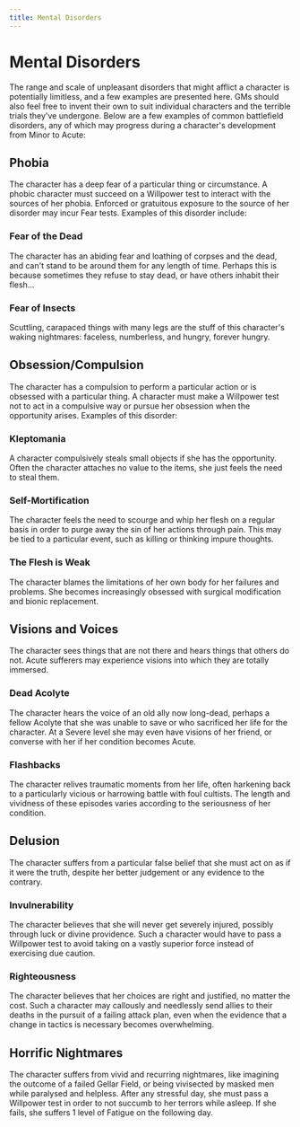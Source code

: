 ```yaml
---
title: Mental Disorders
---
```

# Mental Disorders
The range and scale of unpleasant disorders that might afflict a character is potentially limitless, and a few examples are presented here. GMs should also feel free to invent their own to suit individual characters and the terrible trials they've undergone. Below are a few examples of common battlefield disorders, any of which may progress during a character's development from Minor to Acute:

## Phobia

The character has a deep fear of a particular thing or circumstance. A phobic character must succeed on a Willpower test to interact with the sources of her phobia. Enforced or gratuitous exposure to the source of her disorder may incur Fear tests. Examples of this disorder include:

### Fear of the Dead 

The character has an abiding fear and loathing of corpses and the dead, and can't stand to be around them for any length of time. Perhaps this is because sometimes they refuse to stay dead, or have others inhabit their flesh...

### Fear of Insects

Scuttling, carapaced things with many legs are the stuff of this character's waking nightmares: faceless, numberless, and hungry, forever hungry.

## Obsession/Compulsion

The character has a compulsion to perform a particular action or is obsessed with a particular thing. A character must make a Willpower test not to act in a compulsive way or pursue her obsession when the opportunity arises. Examples of this disorder:

### Kleptomania 

A character compulsively steals small objects if she has the opportunity. Often the character attaches no value to the items, she just feels the need to steal them.

### Self\-Mortification

The character feels the need to scourge and whip her flesh on a regular basis in order to purge away the sin of her actions through pain. This may be tied to a particular event, such as killing or thinking impure thoughts.

### The Flesh is Weak

The character blames the limitations of her own body for her failures and problems. She becomes increasingly obsessed with surgical modification and bionic replacement.

## Visions and Voices

The character sees things that are not there and hears things that others do not. Acute sufferers may experience visions into which they are totally immersed.

### Dead Acolyte

The character hears the voice of an old ally now long\-dead, perhaps a fellow Acolyte that she was unable to save or who sacrificed her life for the character. At a Severe level she may even have visions of her friend, or converse with her if her condition becomes Acute.

### Flashbacks

The character relives traumatic moments from her life, often harkening back to a particularly vicious or harrowing battle with foul cultists. The length and vividness of these episodes varies according to the seriousness of her condition.

## Delusion

The character suffers from a particular false belief that she must act on as if it were the truth, despite her better judgement or any evidence to the contrary.

### Invulnerability

The character believes that she will never get severely injured, possibly through luck or divine providence. Such a character would have to pass a Willpower test to avoid taking on a vastly superior force instead of exercising due caution.

### Righteousness

The character believes that her choices are right and justified, no matter the cost. Such a character may callously and needlessly send allies to their deaths in the pursuit of a failing attack plan, even when the evidence that a change in tactics is necessary becomes overwhelming.

## Horrific Nightmares

The character suffers from vivid and recurring nightmares, like imagining the outcome of a failed Gellar Field, or being vivisected by masked men while paralysed and helpless. After any stressful day, she must pass a Willpower test in order to not succumb to her terrors while asleep. If she fails, she suffers 1 level of Fatigue on the following day.

